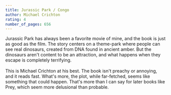 ```yaml
---
title: Jurassic Park / Congo
author: Michael Crichton
rating: 4
number_of_pages: 656
---
```


Jurassic Park has always been a favorite movie of mine, and the book is just as good as the film. The story centers on a theme-park where people can see real dinosaurs, created from DNA found in ancient amber. But the dinosaurs aren't content to be an attraction, and what happens when they escape is completely terrifying.<br/><br/>This is Michael Crichton at his best. The book isn't preachy or annoying, and it reads fast. What's more, the plot, while far-fetched, seems like something that could happen. That's more than I can say for later books like Prey, which seem more delusional than probable. 